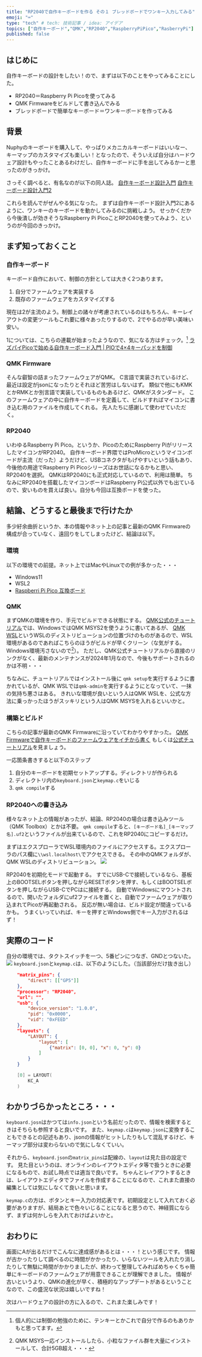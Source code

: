 ```yaml
---
title: "RP2040で自作キーボードを作る その１ ブレッドボードでワンキー入力してみる"
emoji: "⌨️"
type: "tech" # tech: 技術記事 / idea: アイデア
topics: ["自作キーボード","QMK","RP2040","RaspberryPiPico","RasberryPi"]
published: false
---
```


## はじめに
自作キーボードの設計をしたい！ので、まずは以下のことをやってみることにした。
- RP2040＝Raspberry Pi Picoを使ってみる
- QMK Firmwareをビルドして書き込んでみる
- ブレッドボードで簡単なキーボード＝ワンキーボードを作ってみる

## 背景
Nuphyのキーボードを購入して、やっぱりメカニカルキーボードはいいなー、キーマップのカスタマイズも楽しい！となったので、そういえば自分はハードウェア設計もやったことあるわけだし、自作キーボードに手を出してみるかーと思ったのがきっかけ。

さっそく調べると、有名なのが以下の同人誌。
[自作キーボード設計入門](https://booth.pm/ja/items/1044084)
[自作キーボード設計入門2](https://booth.pm/ja/items/1315935)

これらを読んでがぜんやる気になった。
まずは自作キーボード設計入門2にあるように、ワンキーのキーボードを動かしてみるのに挑戦しよう。
せっかくだから今後潰しが効きそうなRaspberry Pi PicoことRP2040を使ってみよう、というのが今回のきっかけ。


## まず知っておくこと
### 自作キーボード
キーボード自作において、制御の方針としては大きく2つあります。
1. 自分でファームウェアを実装する
2. 既存のファームウェアをカスタマイズする

現在は2が主流のよう。制御上の諸々が考慮されているのはもちろん、キーレイアウトの変更ツールもこれ要に様々あったりするので、2でやるのが早い美味い安い。

1については、こちらの連載が始まったようなので、気になる方はチェック。[^1]
[ラズパイPicoで始める自作キーボード入門 | PIOで4×4キーパッドを制御](https://fabcross.jp/category/make/raspberrypi_pico_weekend/20250108_pico_pio.html)
[^1]:個人的には制御の勉強のために、テンキーとかこれで自分で作るのもありかもと思ってます。

### QMK Firmware
そんな叡智の詰まったファームウェアがQMK。
C言語で実装されているけど、最近は設定がjsonになったりとそれほど苦労はしないはず。
類似で他にもKMKとかRMKとか別言語で実装しているものもあるけど、QMKがスタンダード。
このファームウェアの中に自作キーボードを定義して、ビルドすればマイコンに書き込む用のファイルを作成してくれる。
先人たちに感謝して使わせていただく。

### RP2040
いわゆるRaspberry Pi Pico。というか、PicoのためにRaspberry PiがリリースしたマイコンがRP2040。
自作キーボード界隈ではProMicroというマイコンボードが主流（だった）ようだけど、USBコネクタがもげやすいという話もあり、今後他の用途でRaspberry Pi Picoシリーズはお世話になるかもと思い、RP2040を選択。
QMKはRP2040にも正式対応しているので、利用は簡単。
ちなみにRP2040を搭載したマイコンボードはRaspberry Pi公式以外でも出ているので、安いものを買えば良い。自分も今回は互換ボードを使った。


## 結論、どうすると最後まで行けたか
多少紆余曲折というか、本の情報やネット上の記事と最新のQMK Firmwareの構成が合っていなく、遠回りをしてしまったけど、結論は以下。

### 環境
以下の環境での前提。ネット上ではMacやLinuxでの例が多かった・・・
- Windows11
- WSL2
- [Raspberri Pi Pico 互換ボード](https://shop.yushakobo.jp/products/7532)

### QMK
まずQMKの環境を作り、手元でビルドできる状態にする。
[QMK公式のチュートリアル](https://docs.qmk.fm/newbs_getting_started)では、WindowsではQMK MSYS2を使うように書いてあるが、
[QMK WSL](https://wsl.qmk.fm/)というWSLのディストリビューションの位置づけのものがあるので、WSL環境があるのであればこちらのほうがビルドが早くクリーン（な気がする。Windows環境汚さないので[^2]）。
ただし、QMK公式チュートリアルから直接のリンクがなく、最新のメンテナンスが2024年1月なので、今後もサポートされるのかは不明・・・
[^2]:QMK MSYS一応インストールしたら、小粒なファイル群を大量にインストールして、合計5GB超え・・・

ちなみに、チュートリアルではインストール後に `qmk setup`を実行するように書かれているが、QMK WSLでは`qmk-admin`を実行するようにとなっていて、一抹の気持ち悪さはある。
きれいな環境が良いという人はQMK WSLを、公式な方法に乗っかったほうがスッキリという人はQMK MSYSを入れるといいかと。

### 構築とビルド
こちらの記事が最新のQMK Firmwareに沿っていてわかりやすかった。
[QMK Firmwareで自作キーボードのファームウェアをイチから書く](https://zenn.dev/ymkn/articles/8f46a3d190fb13)
もしくは[公式チュートリアル](https://docs.qmk.fm/newbs_building_firmware)を見ましょう。

一応箇条書きすると以下のステップ
1. 自分のキーボードを初期セットアップする。ディレクトリが作られる
2. ディレクトリ内の`keyboard.json`と`keymap.c`をいじる
3. `qmk compile`する


### RP2040への書き込み
様々なネット上の情報があったが、結論、RP2040の場合は書き込みツール（QMK Toolbox）とかは不要。
`qmk compile`すると、`[キーボード名]_[キーマップ名].uf2`というファイルが出来ているので、これをRP2040にコピーするだけ。

まずはエクスプローラでWSL環境内のファイルにアクセスする。エクスプローラのパス欄に`\\wsl.localhost\`でアクセスできる。
その中のQMKフォルダが、QMK WSLのディストリビューション。
![](/images/20250205_qmk_on_rp2040/wsl_path.png)

RP2040を初期化モードで起動する。
すでにUSB-Cで接続しているなら、基板上のBOOTSELボタンを押しながらRESETボタンを押す、もしくはBOOTSELボタンを押しながらUSB-CでPCはに接続する。
自動でWindowsにマウントされるので、開いたフォルダにuf2ファイルを置くと、自動でファームウェアが取り込まれてPicoが再起動される。
反応が無い場合は、ビルド設定が間違っているかも。
うまくいっていれば、キーを押すとWindows側でキー入力がされるはず！


## 実際のコード
自分の環境では、タクトスイッチを一つ、5番ピンにつなぎ、GNDとつないた。
![](/images/20250205_qmk_on_rp2040/board_image.jpg)
`keyboard.json`と`keymap.c`は、以下のようにした。（当該部分だけ抜き出し）

```json:keyboard.json
    "matrix_pins": {
        "direct": [["GP5"]]
    },
    "processor": "RP2040",
    "url": "",
    "usb": {
        "device_version": "1.0.0",
        "pid": "0x0000",
        "vid": "0xFEED"
    },
    "layouts": {
        "LAYOUT": {
            "layout": [
                {"matrix": [0, 0], "x": 0, "y": 0}
            ]
        }
    }
```

```json:keymap.c
    [0] = LAYOUT(
        KC_A
    )
```

## わかりづらかったところ・・・
`keyboard.josn`はかつては`info.json`という名前だったので、情報を検索するときはそちらも参照すると良いです。
また、`keymap.c`は`keymap.json`に変換することもできるとの記述もあり、jsonの情報がヒットしたりもして混乱するけど、キーマップ部分は変わらないので気にしなくていい。

それから、`keyboard.json`の`matrix_pins`は配線の、`layout`は見た目の設定です。
見た目というのは、オンラインのレイアウトエディタ等で扱うときに必要になるもので、お試し時点では適当で良いです。
ちゃんとレイアウトするときは、レイアウトエディタでファイルを作成することになるので、これまた直接の編集としては気にしなくて良いと思います。

`keymap.c`の方は、ボタンとキー入力の対応表です。初期設定として入れておく必要がありますが、結局あとで色々いじることになると思うので、神経質にならず、まずは何かしらを入れておけばよいかと。

## おわりに
画面にAが出るだけでこんなに達成感があるとは・・・！という感じです。
情報が古かったりして調べるのに時間がかかったり、いらないツールを入れたり消したりして無駄に時間がかかりましたが、終わって整理してみればめちゃくちゃ簡単にキーボードのファームウェアが用意できることが理解できました。
情報が古いというより、QMKの進化が早く、積極的なアップデートがあるということなので、この盛況な状況は嬉しいですね！

次はハードウェアの設計の方に入るので、これまた楽しみです！

